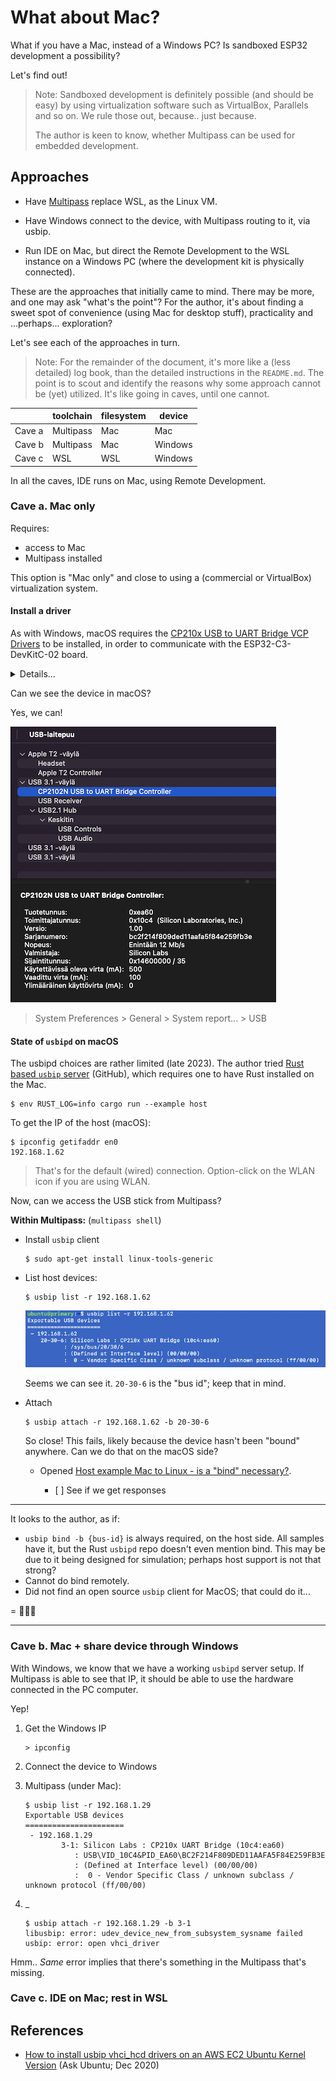 # What about Mac?

What if you have a Mac, instead of a Windows PC? Is sandboxed ESP32 development a possibility?

Let's find out!

>Note: Sandboxed development is definitely possible (and should be easy) by using virtualization software such as VirtualBox, Parallels and so on. We rule those out, because.. just because.
>
>The author is keen to know, whether Multipass can be used for embedded development.

## Approaches

- Have [Multipass](http://multipass.run/) replace WSL, as the Linux VM.

- Have Windows connect to the device, with Multipass routing to it, via usbip.

- Run IDE on Mac, but direct the Remote Development to the WSL instance on a Windows PC (where the development kit is physically connected).


These are the approaches that initially came to mind. There may be more, and one may ask "what's the point"? For the author, it's about finding a sweet spot of convenience (using Mac for desktop stuff), practicality and ...perhaps... exploration?

Let's see each of the approaches in turn.

>Note: For the remainder of the document, it's more like a (less detailed) log book, than the detailed instructions in the `README.md`. The point is to scout and identify the reasons why some approach cannot be (yet) utilized. It's like going in caves, until one cannot.

||toolchain|filesystem|device|
|---|---|---|---|
|Cave a|Multipass|Mac|Mac|
|Cave b|Multipass|Mac|Windows|
|Cave c|WSL|WSL|Windows|

In all the caves, IDE runs on Mac, using Remote Development.


### Cave a. Mac only

Requires:

- access to Mac
- Multipass installed

This option is "Mac only" and close to using a (commercial or VirtualBox) virtualization system.

#### Install a driver

As with Windows, macOS requires the [CP210x USB to UART Bridge VCP Drivers](https://www.silabs.com/developers/usb-to-uart-bridge-vcp-drivers) to be installed, in order to communicate with the ESP32-C3-DevKitC-02 board.

<details><summary>Details...</summary>

Download, unzip, install.

Uninstalling can be done using the `uninstall.sh` script from the installation package. In case you missed, it's here:

```
#!/bin/bash

if [ -d /System/Library/Extensions/SiLabsUSBDriver.kext ]; then
sudo kextunload /System/Library/Extensions/SiLabsUSBDriver.kext
sudo rm -rf /System/Library/Extensions/SiLabsUSBDriver.kext
fi

if [ -d /System/Library/Extensions/SiLabsUSBDriver64.kext ]; then
sudo kextunload /System/Library/Extensions/SiLabsUSBDriver64.kext
sudo rm -rf /System/Library/Extensions/SiLabsUSBDriver64.kext
fi

if [ -d /Library/Extensions/SiLabsUSBDriverYos.kext ]; then
sudo kextunload /Library/Extensions/SiLabsUSBDriverYos.kext
sudo rm -rf /Library/Extensions/SiLabsUSBDriverYos.kext
fi

if [ -d /Library/Extensions/SiLabsUSBDriver.kext ]; then
sudo kextunload /Library/Extensions/SiLabsUSBDriver.kext
sudo rm -rf /Library/Extensions/SiLabsUSBDriver.kext
fi

if [ -d /Applications/CP210xVCPDriver.app/Contents/Library/SystemExtensions/com.silabs.cp210x.dext ]; then
/Applications/CP210xVCPDriver.app/Contents/MacOS/CP210xVCPDriver uninstall
sudo rm -rf /Applications/CP210xVCPDriver.app
fi
```

![](.images/mac/system-extension.png)

Allow the system extension, as part of the install.
</details>

Can we see the device in macOS?

Yes, we can!

![](.images/mac/driver-tree.png)

>System Preferences > General > System report... > USB



#### State of `usbipd` on macOS

The usbipd choices are rather limited (late 2023). The author tried [Rust based `usbip` server](https://github.com/jiegec/usbip) (GitHub), which requires one to have Rust installed on the Mac.

<!-- skipping installation and cloning -->

```
$ env RUST_LOG=info cargo run --example host
```

To get the IP of the host (macOS):

```
$ ipconfig getifaddr en0
192.168.1.62
```

>That's for the default (wired) connection. Option-click on the WLAN icon if you are using WLAN.

Now, can we access the USB stick from Multipass?

<!-- Installation of Multipass skipped -->

**Within Multipass:** (`multipass shell`)

- Install `usbip` client

   ```
   $ sudo apt-get install linux-tools-generic
   ```

- List host devices:

   ```
   $ usbip list -r 192.168.1.62
   ```

   ![](.images/mac/mp-usbip-list.png)

   Seems we can see it. `20-30-6` is the "bus id"; keep that in mind.

- Attach

   ```
   $ usbip attach -r 192.168.1.62 -b 20-30-6
   ```
   
   So close!  This fails, likely because the device hasn't been "bound" anywhere. Can we do that on the macOS side?
   
   - Opened [Host example Mac to Linux - is a "bind" necessary?](https://github.com/jiegec/usbip/issues/38).

      - [ ] See if we get responses

---

It looks to the author, as if:

- `usbip bind -b {bus-id}` is always required, on the host side. All samples have it, but the Rust `usbipd` repo doesn't even mention bind. This may be due to it being designed for simulation; perhaps host support is not that strong?
- Cannot do bind remotely.
- Did not find an open source `usbip` client for MacOS; that could do it...

= 🚧🚧🚧

---



### Cave b. Mac + share device through Windows

With Windows, we know that we have a working `usbipd` server setup. If Multipass is able to see that IP, it should be able to use the hardware connected in the PC computer.

Yep!

1. Get the Windows IP

   ```
   > ipconfig
   ```

2. Connect the device to Windows

3. Multipass (under Mac): 

   ```
   $ usbip list -r 192.168.1.29
   Exportable USB devices
   ======================
    - 192.168.1.29
           3-1: Silicon Labs : CP210x UART Bridge (10c4:ea60)
              : USB\VID_10C4&PID_EA60\BC2F214F809DED11AAFA5F84E259FB3E
              : (Defined at Interface level) (00/00/00)
              :  0 - Vendor Specific Class / unknown subclass / unknown protocol (ff/00/00)
   ```
   
4. _

   ```
   $ usbip attach -r 192.168.1.29 -b 3-1
   libusbip: error: udev_device_new_from_subsystem_sysname failed
   usbip: error: open vhci_driver
   ```

Hmm.. *Same* error implies that there's something in the Multipass that's missing.
   

### Cave c. IDE on Mac; rest in WSL


## References

- [How to install usbip vhci_hcd drivers on an AWS EC2 Ubuntu Kernel Version](https://askubuntu.com/questions/1303403/how-to-install-usbip-vhci-hcd-drivers-on-an-aws-ec2-ubuntu-kernel-version) (Ask Ubuntu; Dec 2020)


